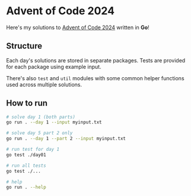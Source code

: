 # Advent of Code 2024

Here's my solutions to [Advent of Code 2024](https://adventofcode.com/2024) written in **Go**!

## Structure

Each day's solutions are stored in separate packages. Tests are provided for each package using example input.

There's also `test` and `util` modules with some common helper functions used across multiple solutions.

## How to run

```bash
# solve day 1 (both parts)
go run . --day 1 --input myinput.txt

# solve day 5 part 2 only
go run . --day 1 --part 2 --input myinput.txt

# run test for day 1
go test ./day01

# run all tests
go test ./...

# help
go run . --help
```
